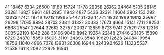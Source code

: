 41
18467
6334
26500
19169
15724
11478
29358
26962
24464
5705
28145
23281
16827
9961
491
2995
11942
4827
5436
32391
14604
3902
153
292
12382
17421
18716
19718
19895
5447
21726
14771
11538
1869
19912
25667
26299
17035
9894
28703
23811
31322
30333
17673
4664
15141
7711
28253
6868
25547
27644
32662
32757
20037
12859
8723
9741
27529
778
12316
3035
22190
1842
288
30106
9040
8942
19264
22648
27446
23805
15890
6729
24370
15350
15006
31101
24393
3548
19629
12623
24084
19954
18756
11840
4966
7376
13931
26308
16944
32439
24626
11323
5537
21538
16118
2082
22929
16541
